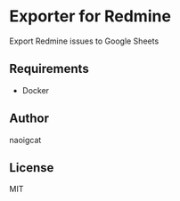 # Exporter for Redmine

Export Redmine issues to Google Sheets

## Requirements

-   Docker

## Author

naoigcat

## License

MIT
